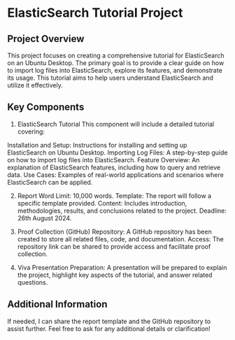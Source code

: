 # ElasticSearch Tutorial Project
## Project Overview
This project focuses on creating a comprehensive tutorial for ElasticSearch on an Ubuntu Desktop. The primary goal is to provide a clear guide on how to import log files into ElasticSearch, explore its features, and demonstrate its usage. This tutorial aims to help users understand ElasticSearch and utilize it effectively.

## Key Components
1. ElasticSearch Tutorial
This component will include a detailed tutorial covering:

Installation and Setup: Instructions for installing and setting up ElasticSearch on Ubuntu Desktop.
Importing Log Files: A step-by-step guide on how to import log files into ElasticSearch.
Feature Overview: An explanation of ElasticSearch features, including how to query and retrieve data.
Use Cases: Examples of real-world applications and scenarios where ElasticSearch can be applied.


2. Report
Word Limit: 10,000 words.
Template: The report will follow a specific template provided.
Content: Includes introduction, methodologies, results, and conclusions related to the project.
Deadline: 26th August 2024.


3. Proof Collection (GitHub)
Repository: A GitHub repository has been created to store all related files, code, and documentation.
Access: The repository link can be shared to provide access and facilitate proof collection.


4. Viva Presentation
Preparation: A presentation will be prepared to explain the project, highlight key aspects of the tutorial, and answer related questions.
## Additional Information
If needed, I can share the report template and the GitHub repository to assist further.
Feel free to ask for any additional details or clarification!

